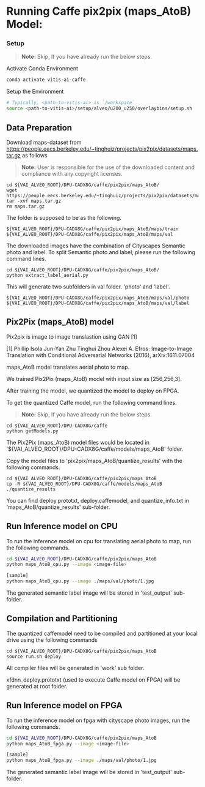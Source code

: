
# Running Caffe pix2pix (maps_AtoB) Model:

### Setup

> **Note:** Skip, If you have already run the below steps.

Activate Conda Environment
  ```sh
  conda activate vitis-ai-caffe
  ```

Setup the Environment

  ```sh
  # Typically, <path-to-vitis-ai> is `/workspace`
  source <path-to-vitis-ai>/setup/alveo/u200_u250/overlaybins/setup.sh
  ```

## Data Preparation

Download maps-dataset from https://people.eecs.berkeley.edu/~tinghuiz/projects/pix2pix/datasets/maps.tar.gz as follows
> **Note:** User is responsible for the use of the downloaded content and compliance with any copyright licenses.

```
cd ${VAI_ALVEO_ROOT}/DPU-CADX8G/caffe/pix2pix/maps_AtoB/
wget https://people.eecs.berkeley.edu/~tinghuiz/projects/pix2pix/datasets/maps.tar.gz
tar -xvf maps.tar.gz
rm maps.tar.gz
```

The folder is supposed to be as the following.

```
${VAI_ALVEO_ROOT}/DPU-CADX8G/caffe/pix2pix/maps_AtoB/maps/train
${VAI_ALVEO_ROOT}/DPU-CADX8G/caffe/pix2pix/maps_AtoB/maps/val
```

The downloaded images have the combination of Cityscapes Semantic photo and label.
To split Semantic photo and label, please run the following command lines.

```
cd ${VAI_ALVEO_ROOT}/DPU-CADX8G/caffe/pix2pix/maps_AtoB/
python extract_label_aerial.py
```

This will generate two subfolders in val folder. 'photo' and 'label'.
```
${VAI_ALVEO_ROOT}/DPU-CADX8G/caffe/pix2pix/maps_AtoB/maps/val/photo
${VAI_ALVEO_ROOT}/DPU-CADX8G/caffe/pix2pix/maps_AtoB/maps/val/label
```


## Pix2Pix (maps_AtoB) model

Pix2pix is image to image translastion using GAN [1]


[1]	Phillip Isola Jun-Yan Zhu Tinghui Zhou Alexei A. Efros: Image-to-Image Translation with Conditional Adversarial Networks (2016), arXiv:1611.07004



maps_AtoB model translates aerial photo to map.


We trained Pix2Pix (maps_AtoB) model with input size as [256,256,3].

After training the model, we quantized the model to deploy on FPGA.

To get the quantized Caffe model, run the following command lines.

> **Note:** Skip, If you have already run the below steps.
```
cd ${VAI_ALVEO_ROOT}/DPU-CADX8G/caffe
python getModels.py
```

The Pix2Pix (maps_AtoB) model files would be located in '${VAI_ALVEO_ROOT}/DPU-CADX8G/caffe/models/maps_AtoB' folder.

Copy the model files to 'pix2pix/maps_AtoB/quantize_results' with the following commands.
```
cd ${VAI_ALVEO_ROOT}/DPU-CADX8G/caffe/pix2pix/maps_AtoB
cp -R ${VAI_ALVEO_ROOT}/DPU-CADX8G/caffe/models/maps_AtoB ./quantize_results
```

You can find deploy.prototxt, deploy.caffemodel, and quantize_info.txt in 'maps_AtoB/quantize_results' sub-folder.


## Run Inference model on CPU

To run the inference model on cpu for translating aerial photo to map, run the following commands.
```sh
cd ${VAI_ALVEO_ROOT}/DPU-CADX8G/caffe/pix2pix/maps_AtoB
python maps_AtoB_cpu.py --image <image-file>

[sample]
python maps_AtoB_cpu.py --image ./maps/val/photo/1.jpg
```
The generated semantic label image will be stored in 'test_output' sub-folder.


## Compilation and Partitioning


The quantized caffemodel need to be compiled and partitioned at your local drive using the following commands

```
cd ${VAI_ALVEO_ROOT}/DPU-CADX8G/caffe/pix2pix/maps_AtoB
source run.sh deploy
```

All compiler files will be generated in 'work' sub folder.

xfdnn_deploy.prototxt (used to execute Caffe model on FPGA) will be generated at root folder.




## Run Inference model on FPGA

To run the inference model on fpga with cityscape photo images, run the following commands.

```sh
cd ${VAI_ALVEO_ROOT}/DPU-CADX8G/caffe/pix2pix/maps_AtoB
python maps_AtoB_fpga.py --image <image-file>

[sample]
python maps_AtoB_fpga.py --image ./maps/val/photo/1.jpg
```
The generated semantic label image will be stored in 'test_output' sub-folder.
